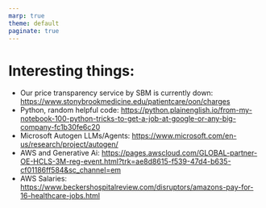 ```yaml
---
marp: true
theme: default
paginate: true
---
```


# Interesting things: 
- Our price transparency service by SBM is currently down: https://www.stonybrookmedicine.edu/patientcare/oon/charges 
- Python, random helpful code: https://python.plainenglish.io/from-my-notebook-100-python-tricks-to-get-a-job-at-google-or-any-big-company-fc1b30fe6c20 
- Microsoft Autogen LLMs/Agents: https://www.microsoft.com/en-us/research/project/autogen/ 
- AWS and Generative Ai: https://pages.awscloud.com/GLOBAL-partner-OE-HCLS-3M-reg-event.html?trk=ae8d8615-f539-47d4-b635-cf01186ff584&sc_channel=em 
- AWS Salaries: https://www.beckershospitalreview.com/disruptors/amazons-pay-for-16-healthcare-jobs.html
